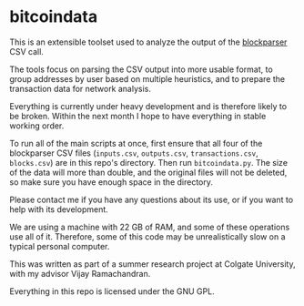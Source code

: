 bitcoindata
===========
This is an extensible toolset used to analyze the output of the [blockparser](https://github.com/mcdee/blockparser) CSV call.

The tools focus on parsing the CSV output into more usable format, to group addresses by user based on multiple heuristics, and to prepare the transaction data for network analysis.

Everything is currently under heavy development and is therefore likely to be broken. Within the next month I hope to have everything in stable working order.

To run all of the main scripts at once, first ensure that all four of the blockparser CSV files (`inputs.csv`, `outputs.csv`, `transactions.csv`, `blocks.csv`) are in this repo's directory. Then run `bitcoindata.py`. The size of the data will more than double, and the original files will not be deleted, so make sure you have enough space in the directory.

Please contact me if you have any questions about its use, or if you want to help with its development.

We are using a machine with 22 GB of RAM, and some of these operations use all of it. Therefore, some of this code may be unrealistically slow on a typical personal computer.

This was written as part of a summer research project at Colgate University, with my advisor Vijay Ramachandran.

Everything in this repo is licensed under the GNU GPL.
